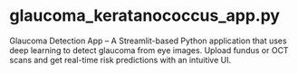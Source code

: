 # glaucoma_keratanococcus_app.py
Glaucoma Detection App – A Streamlit-based Python application that uses deep learning to detect glaucoma from eye images. Upload fundus or OCT scans and get real-time risk predictions with an intuitive UI.
